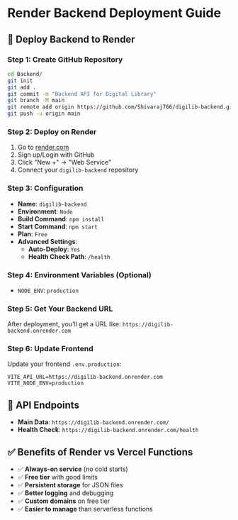# Render Backend Deployment Guide

## 🚀 Deploy Backend to Render

### Step 1: Create GitHub Repository
```bash
cd Backend/
git init
git add .
git commit -m "Backend API for Digital Library"
git branch -M main
git remote add origin https://github.com/Shivaraj766/digilib-backend.git
git push -u origin main
```

### Step 2: Deploy on Render
1. Go to [render.com](https://render.com)
2. Sign up/Login with GitHub
3. Click "New +" → "Web Service"
4. Connect your `digilib-backend` repository

### Step 3: Configuration
- **Name**: `digilib-backend`
- **Environment**: `Node`
- **Build Command**: `npm install`
- **Start Command**: `npm start`
- **Plan**: `Free`
- **Advanced Settings**:
  - **Auto-Deploy**: `Yes`
  - **Health Check Path**: `/health`

### Step 4: Environment Variables (Optional)
- `NODE_ENV`: `production`

### Step 5: Get Your Backend URL
After deployment, you'll get a URL like:
`https://digilib-backend.onrender.com`

### Step 6: Update Frontend
Update your frontend `.env.production`:
```
VITE_API_URL=https://digilib-backend.onrender.com
VITE_NODE_ENV=production
```

## 🎯 API Endpoints
- **Main Data**: `https://digilib-backend.onrender.com/`
- **Health Check**: `https://digilib-backend.onrender.com/health`

## ✅ Benefits of Render vs Vercel Functions
- ✅ **Always-on service** (no cold starts)
- ✅ **Free tier** with good limits
- ✅ **Persistent storage** for JSON files
- ✅ **Better logging** and debugging
- ✅ **Custom domains** on free tier
- ✅ **Easier to manage** than serverless functions
